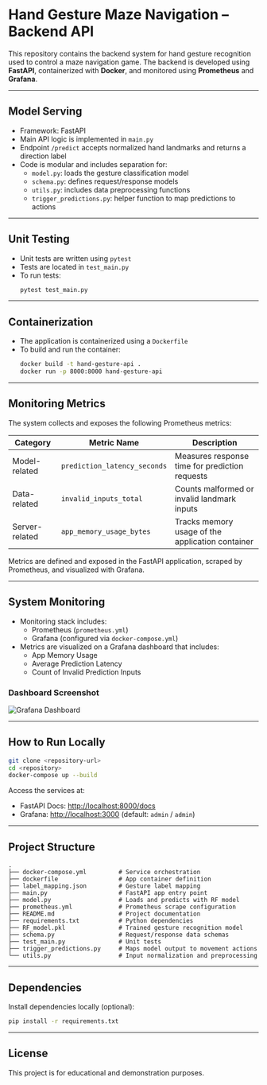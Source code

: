 # Hand Gesture Maze Navigation – Backend API

This repository contains the backend system for hand gesture recognition used to control a maze navigation game. The backend is developed using **FastAPI**, containerized with **Docker**, and monitored using **Prometheus** and **Grafana**.

---

## Model Serving

- Framework: FastAPI  
- Main API logic is implemented in `main.py`  
- Endpoint `/predict` accepts normalized hand landmarks and returns a direction label  
- Code is modular and includes separation for:
  - `model.py`: loads the gesture classification model
  - `schema.py`: defines request/response models
  - `utils.py`: includes data preprocessing functions
  - `trigger_predictions.py`: helper function to map predictions to actions

---

## Unit Testing

- Unit tests are written using `pytest`
- Tests are located in `test_main.py`
- To run tests:
  ```bash
  pytest test_main.py
  ```

---

## Containerization

- The application is containerized using a `Dockerfile`
- To build and run the container:
  ```bash
  docker build -t hand-gesture-api .
  docker run -p 8000:8000 hand-gesture-api
  ```

---

## Monitoring Metrics

The system collects and exposes the following Prometheus metrics:

| Category         | Metric Name                | Description                                                               |
|------------------|----------------------------|---------------------------------------------------------------------------|
| Model-related     | `prediction_latency_seconds` | Measures response time for prediction requests                            |
| Data-related      | `invalid_inputs_total`       | Counts malformed or invalid landmark inputs                               |
| Server-related    | `app_memory_usage_bytes`     | Tracks memory usage of the application container                          |

Metrics are defined and exposed in the FastAPI application, scraped by Prometheus, and visualized with Grafana.

---

## System Monitoring

- Monitoring stack includes:
  - Prometheus (`prometheus.yml`)
  - Grafana (configured via `docker-compose.yml`)
- Metrics are visualized on a Grafana dashboard that includes:
  - App Memory Usage
  - Average Prediction Latency
  - Count of Invalid Prediction Inputs

### Dashboard Screenshot

![Grafana Dashboard](./e564c12a-94f9-4fd2-ab6f-e1a0c22be10c.png)

---

## How to Run Locally

```bash
git clone <repository-url>
cd <repository>
docker-compose up --build
```

Access the services at:
- FastAPI Docs: [http://localhost:8000/docs](http://localhost:8000/docs)  
- Grafana: [http://localhost:3000](http://localhost:3000) (default: `admin` / `admin`)

---

## Project Structure

```
.
├── docker-compose.yml         # Service orchestration
├── dockerfile                 # App container definition
├── label_mapping.json         # Gesture label mapping
├── main.py                    # FastAPI app entry point
├── model.py                   # Loads and predicts with RF model
├── prometheus.yml             # Prometheus scrape configuration
├── README.md                  # Project documentation
├── requirements.txt           # Python dependencies
├── RF_model.pkl               # Trained gesture recognition model
├── schema.py                  # Request/response data schemas
├── test_main.py               # Unit tests
├── trigger_predictions.py     # Maps model output to movement actions
└── utils.py                   # Input normalization and preprocessing
```

---

## Dependencies

Install dependencies locally (optional):
```bash
pip install -r requirements.txt
```

---

## License

This project is for educational and demonstration purposes.